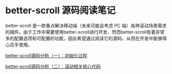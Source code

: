 # better-scroll 源码阅读笔记

better-scroll 是一款重点解决移动端（未来可能会考虑 PC 端）各种滚动场景需求的插件。由于工作中需要使用better-scroll进行开发，然而better-scroll有着非常多的配置选项和可配置的功能，因此希望通过阅读它的源码，从而在开发中能够得心应手使用。

[better-scroll源码分析（一）：初始化过程](https://github.com/tank0317/beter-scroll-source-code-reading/issues/1)

[better-scroll源码分析（二）：滚动相关核心代码](https://github.com/tank0317/beter-scroll-source-code-reading/issues/2)
